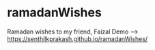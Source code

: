 # ramadanWishes
Ramadan wishes to my friend, Faizal
Demo --> https://senthilkprakash.github.io/ramadanWishes/
